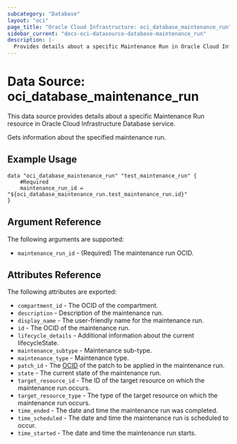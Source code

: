```yaml
---
subcategory: "Database"
layout: "oci"
page_title: "Oracle Cloud Infrastructure: oci_database_maintenance_run"
sidebar_current: "docs-oci-datasource-database-maintenance_run"
description: |-
  Provides details about a specific Maintenance Run in Oracle Cloud Infrastructure Database service
---
```


# Data Source: oci_database_maintenance_run
This data source provides details about a specific Maintenance Run resource in Oracle Cloud Infrastructure Database service.

Gets information about the specified maintenance run.

## Example Usage

```hcl
data "oci_database_maintenance_run" "test_maintenance_run" {
	#Required
	maintenance_run_id = "${oci_database_maintenance_run.test_maintenance_run.id}"
}
```

## Argument Reference

The following arguments are supported:

* `maintenance_run_id` - (Required) The maintenance run OCID.


## Attributes Reference

The following attributes are exported:

* `compartment_id` - The OCID of the compartment.
* `description` - Description of the maintenance run.
* `display_name` - The user-friendly name for the maintenance run.
* `id` - The OCID of the maintenance run.
* `lifecycle_details` - Additional information about the current lifecycleState.
* `maintenance_subtype` - Maintenance sub-type.
* `maintenance_type` - Maintenance type.
* `patch_id` - The [OCID](https://docs.cloud.oracle.com/iaas/Content/General/Concepts/identifiers.htm) of the patch to be applied in the maintenance run.
* `state` - The current state of the maintenance run.
* `target_resource_id` - The ID of the target resource on which the maintenance run occurs.
* `target_resource_type` - The type of the target resource on which the maintenance run occurs.
* `time_ended` - The date and time the maintenance run was completed.
* `time_scheduled` - The date and time the maintenance run is scheduled to occur.
* `time_started` - The date and time the maintenance run starts.

